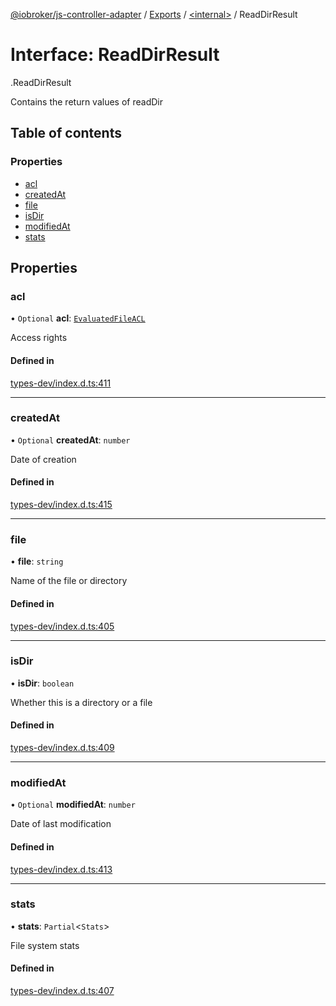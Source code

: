 [@iobroker/js-controller-adapter](../README.md) / [Exports](../modules.md) / [<internal\>](../modules/internal_.md) / ReadDirResult

# Interface: ReadDirResult

[<internal>](../modules/internal_.md).ReadDirResult

Contains the return values of readDir

## Table of contents

### Properties

- [acl](internal_.ReadDirResult.md#acl)
- [createdAt](internal_.ReadDirResult.md#createdat)
- [file](internal_.ReadDirResult.md#file)
- [isDir](internal_.ReadDirResult.md#isdir)
- [modifiedAt](internal_.ReadDirResult.md#modifiedat)
- [stats](internal_.ReadDirResult.md#stats)

## Properties

### acl

• `Optional` **acl**: [`EvaluatedFileACL`](internal_.EvaluatedFileACL.md)

Access rights

#### Defined in

[types-dev/index.d.ts:411](https://github.com/ioBroker/ioBroker.js-controller/blob/9c01619f/packages/types-dev/index.d.ts#L411)

___

### createdAt

• `Optional` **createdAt**: `number`

Date of creation

#### Defined in

[types-dev/index.d.ts:415](https://github.com/ioBroker/ioBroker.js-controller/blob/9c01619f/packages/types-dev/index.d.ts#L415)

___

### file

• **file**: `string`

Name of the file or directory

#### Defined in

[types-dev/index.d.ts:405](https://github.com/ioBroker/ioBroker.js-controller/blob/9c01619f/packages/types-dev/index.d.ts#L405)

___

### isDir

• **isDir**: `boolean`

Whether this is a directory or a file

#### Defined in

[types-dev/index.d.ts:409](https://github.com/ioBroker/ioBroker.js-controller/blob/9c01619f/packages/types-dev/index.d.ts#L409)

___

### modifiedAt

• `Optional` **modifiedAt**: `number`

Date of last modification

#### Defined in

[types-dev/index.d.ts:413](https://github.com/ioBroker/ioBroker.js-controller/blob/9c01619f/packages/types-dev/index.d.ts#L413)

___

### stats

• **stats**: `Partial`<`Stats`\>

File system stats

#### Defined in

[types-dev/index.d.ts:407](https://github.com/ioBroker/ioBroker.js-controller/blob/9c01619f/packages/types-dev/index.d.ts#L407)
